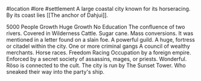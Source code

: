 #location #lore #settlement 
A large coastal city known for its horseracing. By its coast lies [[The anchor of Dahjui]].

5000 People 
Growth 
Huge Growth 
No Education 
The confluence of two rivers. 
Covered in Wilderness 
Cattle. 
Sugar cane. 
Mass conversions. 
It was mentioned in a letter found on a slain foe. 
A powerful guild. 
A huge, fortress or citadel within the city. 
One or more criminal gangs 
A council of wealthy merchants. Horse races. 
Freedom Racing 
Occupation by a foreign empire. 
Enforced by a secret society of assassins, mages, or priests. 
Wonderful.
Röso is connected to the cult.
The city is run by The Sunset Tower. Who sneaked their way into the party's ship. 